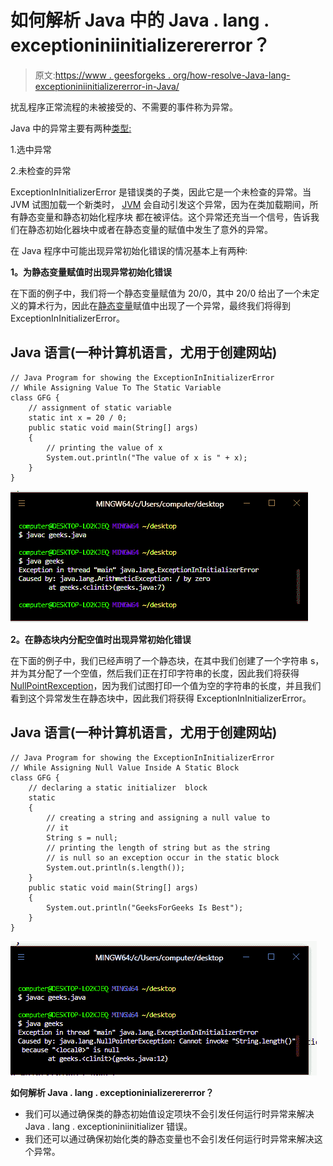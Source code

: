 # 如何解析 Java 中的 Java . lang . exceptioniniinitializerererror？

> 原文:[https://www . geesforgeks . org/how-resolve-Java-lang-exceptioniniinitializererror-in-Java/](https://www.geeksforgeeks.org/how-to-resolve-java-lang-exceptionininitializererror-in-java/)

扰乱程序正常流程的未被接受的、不需要的事件称为异常。

Java 中的异常主要有两种[类型:](https://www.geeksforgeeks.org/types-of-exception-in-java-with-examples/)

1.选中异常

2.未检查的异常

ExceptionInInitializerError 是错误类的子类，因此它是一个未检查的异常。当 JVM 试图加载一个新类时， [JVM](https://www.geeksforgeeks.org/jvm-works-jvm-architecture/) 会自动引发这个异常，因为在类加载期间，所有静态变量和静态初始化程序块 都在被评估。这个异常还充当一个信号，告诉我们在静态初始化器块中或者在静态变量的赋值中发生了意外的异常。

在 Java 程序中可能出现异常初始化错误的情况基本上有两种:

**1。为静态变量赋值时出现异常初始化错误**

在下面的例子中，我们将一个静态变量赋值为 20/0，其中 20/0 给出了一个未定义的算术行为，因此在[静态变量](https://www.geeksforgeeks.org/static-keyword-java/)赋值中出现了一个异常，最终我们将得到 ExceptionInInitializerError。

## Java 语言(一种计算机语言，尤用于创建网站)

```
// Java Program for showing the ExceptionInInitializerError
// While Assigning Value To The Static Variable
class GFG {
    // assignment of static variable
    static int x = 20 / 0;
    public static void main(String[] args)
    {
        // printing the value of x
        System.out.println("The value of x is " + x);
    }
}
```

![](img/185733228b8e2444bc24373a84df278a.png)

**2。在静态块内分配空值时出现异常初始化错误**

在下面的例子中，我们已经声明了一个静态块，在其中我们创建了一个字符串 s，并为其分配了一个空值，然后我们正在打印字符串的长度，因此我们将获得[NullPointRexception](https://www.geeksforgeeks.org/null-pointer-exception-in-java/)，因为我们试图打印一个值为空的字符串的长度，并且我们看到这个异常发生在静态块中，因此我们将获得 ExceptionInInitializerError。

## Java 语言(一种计算机语言，尤用于创建网站)

```
// Java Program for showing the ExceptionInInitializerError
// While Assigning Null Value Inside A Static Block
class GFG {
    // declaring a static initializer  block
    static
    {
        // creating a string and assigning a null value to
        // it
        String s = null;
        // printing the length of string but as the string
        // is null so an exception occur in the static block
        System.out.println(s.length());
    }
    public static void main(String[] args)
    {
        System.out.println("GeeksForGeeks Is Best");
    }
}
```

![](img/ab2f5a2311d419facbaa8be2eeaf1ed1.png)

**如何解析 Java . lang . exceptioninializerererror？**

*   我们可以通过确保类的静态初始值设定项块不会引发任何运行时异常来解决 Java . lang . exceptioniniinitializer 错误。
*   我们还可以通过确保初始化类的静态变量也不会引发任何运行时异常来解决这个异常。